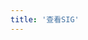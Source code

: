 ```yaml
---
title: '查看SIG'
---
```


<script setup lang="ts">
  import TheSig from "~@/views/sig/TheSig.vue"
</script>

<TheSig />
